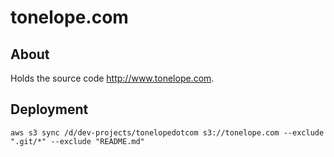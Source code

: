 # tonelope.com
## About
Holds the source code http://www.tonelope.com.

## Deployment
`aws s3 sync /d/dev-projects/tonelopedotcom s3://tonelope.com --exclude ".git/*" --exclude "README.md"`

